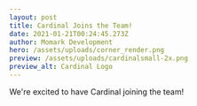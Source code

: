```yaml
---
layout: post
title: Cardinal Joins the Team!
date: 2021-01-21T00:24:45.273Z
author: Momark Development
hero: /assets/uploads/corner_render.png
preview: /assets/uploads/cardinalsmall-2x.png
preview_alt: Cardinal Logo
---
```

We're excited to have Cardinal joining the team!